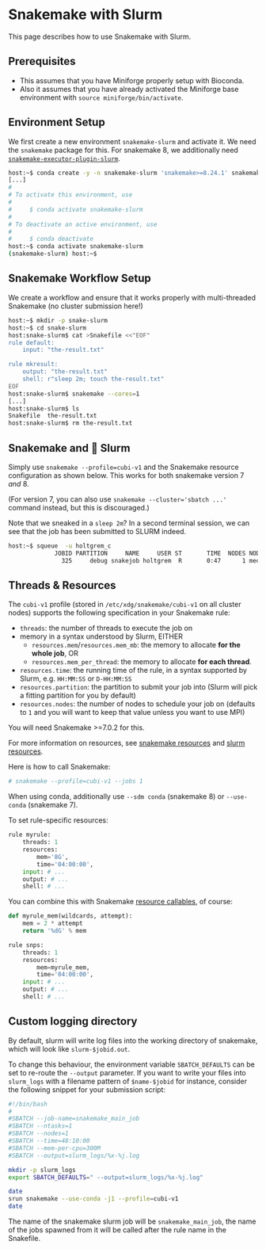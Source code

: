 # Snakemake with Slurm

This page describes how to use Snakemake with Slurm.

## Prerequisites

- This assumes that you have Miniforge properly setup with Bioconda.
- Also it assumes that you have already activated the Miniforge base environment with `source miniforge/bin/activate`.

## Environment Setup

We first create a new environment `snakemake-slurm` and activate it.
We need the `snakemake` package for this.
For snakemake 8, we additionally need [`snakemake-executor-plugin-slurm`](https://snakemake.github.io/snakemake-plugin-catalog/plugins/executor/slurm.html).

```bash
host:~$ conda create -y -n snakemake-slurm 'snakemake>=8.24.1' snakemake-executor-plugin-slurm
[...]
#
# To activate this environment, use
#
#     $ conda activate snakemake-slurm
#
# To deactivate an active environment, use
#
#     $ conda deactivate
host:~$ conda activate snakemake-slurm
(snakemake-slurm) host:~$
```

## Snakemake Workflow Setup

We create a workflow and ensure that it works properly with multi-threaded Snakemake (no cluster submission here!)

```bash
host:~$ mkdir -p snake-slurm
host:~$ cd snake-slurm
host:snake-slurm$ cat >Snakefile <<"EOF"
rule default:
    input: "the-result.txt"

rule mkresult:
    output: "the-result.txt"
    shell: r"sleep 2m; touch the-result.txt"
EOF
host:snake-slurm$ snakemake --cores=1
[...]
host:snake-slurm$ ls
Snakefile  the-result.txt
host:snake-slurm$ rm the-result.txt
```

## Snakemake and :tada: Slurm

Simply use `snakemake --profile=cubi-v1` and the Snakemake resource configuration as shown below.
This works for both snakemake version 7 *and* 8.

(For version 7, you can also use `snakemake --cluster='sbatch ...'` command instead, but this is discouraged.)

Note that we sneaked in a `sleep 2m`? In a second terminal session, we can see that the job has been submitted to SLURM indeed.

```bash
host:~$ squeue  -u holtgrem_c
             JOBID PARTITION     NAME     USER ST       TIME  NODES NODELIST(REASON)
               325     debug snakejob holtgrem  R       0:47      1 med0127
```

## Threads & Resources

The `cubi-v1` profile (stored in `/etc/xdg/snakemake/cubi-v1` on all cluster nodes) supports the following specification in your Snakemake rule:

* `threads`: the number of threads to execute the job on
* memory in a syntax understood by Slurm, EITHER
    * `resources.mem`/`resources.mem_mb`: the memory to allocate **for the whole job**, OR 
    * `resources.mem_per_thread`: the memory to allocate **for each thread**.
* `resources.time`: the running time of the rule, in a syntax supported by Slurm, e.g. `HH:MM:SS` or `D-HH:MM:SS`
* `resources.partition`: the partition to submit your job into (Slurm will pick a fitting partition for you by default)
* `resources.nodes`: the number of nodes to schedule your job on (defaults to `1` and you will want to keep that value unless you want to use MPI)

You will need Snakemake >=7.0.2 for this.

For more information on resources, see [snakemake resources](https://snakemake.readthedocs.io/en/latest/snakefiles/rules.html#standard-resources) and [slurm resources](https://snakemake.github.io/snakemake-plugin-catalog/plugins/executor/slurm.html#advanced-resource-specifications).

Here is how to call Snakemake:

```bash
# snakemake --profile=cubi-v1 --jobs 1
```
When using conda, additionally use `--sdm conda` (snakemake 8) or `--use-conda` (snakemake 7).

To set rule-specific resources:

```python
rule myrule:
    threads: 1
    resources:
        mem='8G',
        time='04:00:00',
    input: # ...
    output: # ...
    shell: # ...
```

You can combine this with Snakemake [resource callables](https://snakemake.readthedocs.io/en/stable/snakefiles/rules.html?highlight=resources#resources), of course:

```python
def myrule_mem(wildcards, attempt):
    mem = 2 * attempt
    return '%dG' % mem

rule snps:
    threads: 1
    resources:
        mem=myrule_mem,
        time='04:00:00',
    input: # ...
    output: # ...
    shell: # ...
```

## Custom logging directory

By default, slurm will write log files into the working directory of snakemake, which will look like `slurm-$jobid.out`.

To change this behaviour, the environment variable `SBATCH_DEFAULTS` can be set to re-route the `--output` parameter. If you want to write your files into `slurm_logs` with a filename pattern of `$name-$jobid` for instance, consider the following snippet for your submission script:

```bash
#!/bin/bash
#
#SBATCH --job-name=snakemake_main_job
#SBATCH --ntasks=1
#SBATCH --nodes=1
#SBATCH --time=48:10:00
#SBATCH --mem-per-cpu=300M
#SBATCH --output=slurm_logs/%x-%j.log

mkdir -p slurm_logs
export SBATCH_DEFAULTS=" --output=slurm_logs/%x-%j.log"

date
srun snakemake --use-conda -j1 --profile=cubi-v1
date

```

The name of the snakemake slurm job will be `snakemake_main_job`, the name of the jobs spawned from it will be called after the rule name in the Snakefile.

